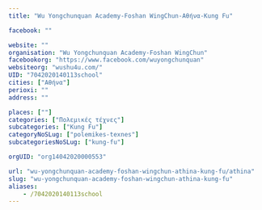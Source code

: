 ```yaml
---
title: "Wu Yongchunquan Academy-Foshan WingChun-Αθήνα-Kung Fu"

facebook: ""

website: ""
organisation: "Wu Yongchunquan Academy-Foshan WingChun"
facebookorg: "https://www.facebook.com/wuyongchunquan"
websiteorg: "wushu4u.com/"
UID: "7042020140113school"
cities: ["Αθήνα"]
perioxi: ""
address: ""

places: [""]
categories: ["Πολεμικές τέχνες"]
subcategories: ["Kung Fu"]
categoryNoSLug: ["polemikes-texnes"]
subcategoriesNoSLug: ["kung-fu"]

orgUID: "org14042020000553"

url: "wu-yongchunquan-academy-foshan-wingchun-athina-kung-fu/athina"
slug: "wu-yongchunquan-academy-foshan-wingchun-athina-kung-fu"
aliases:
    - /7042020140113school
---
```





